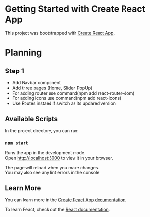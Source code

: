 # Getting Started with Create React App

This project was bootstrapped with [Create React App](https://github.com/facebook/create-react-app).

# Planning

## Step 1

- Add Navbar component
- Add three pages (Home, Slider, PopUp)
- For adding router use command(npm add react-router-dom)
- For adding icons use command(npm add react-icons)
- Use Routes instaed if switch as its updared version

## Available Scripts

In the project directory, you can run:

### `npm start`

Runs the app in the development mode.\
Open [http://localhost:3000](http://localhost:3000) to view it in your browser.

The page will reload when you make changes.\
You may also see any lint errors in the console.

## Learn More

You can learn more in the [Create React App documentation](https://facebook.github.io/create-react-app/docs/getting-started).

To learn React, check out the [React documentation](https://reactjs.org/).
